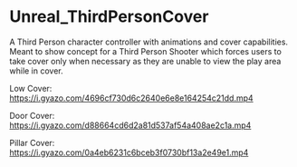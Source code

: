 # Unreal_ThirdPersonCover
A Third Person character controller with animations and cover capabilities. Meant to show concept for a Third Person Shooter which forces users to take cover only when necessary as they are unable to view the play area while in cover.

Low Cover:
https://i.gyazo.com/4696cf730d6c2640e6e8e164254c21dd.mp4

Door Cover:
https://i.gyazo.com/d88664cd6d2a81d537af54a408ae2c1a.mp4

Pillar Cover:
https://i.gyazo.com/0a4eb6231c6bceb3f0730bf13a2e49e1.mp4
